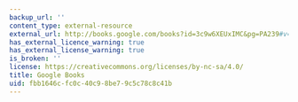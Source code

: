 ```yaml
---
backup_url: ''
content_type: external-resource
external_url: http://books.google.com/books?id=3c9w6XEUxIMC&pg=PA239#v=onepage
has_external_licence_warning: true
has_external_license_warning: true
is_broken: ''
license: https://creativecommons.org/licenses/by-nc-sa/4.0/
title: Google Books
uid: fbb1646c-fc0c-40c9-8be7-9c5c78c8c41b
---
```

